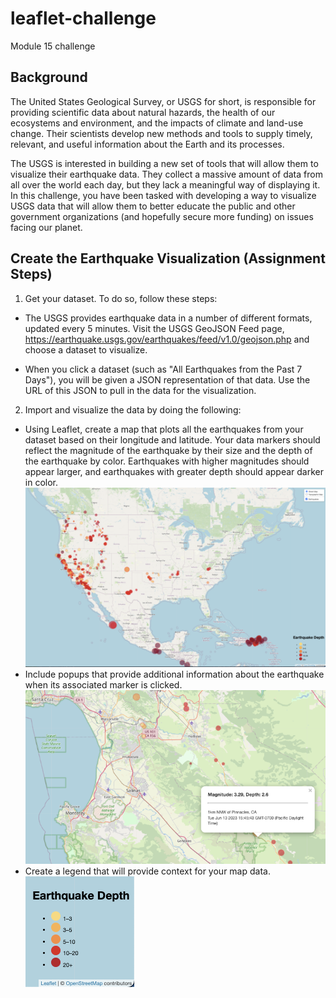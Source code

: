 # leaflet-challenge
Module 15 challenge

## Background
The United States Geological Survey, or USGS for short, is responsible for providing scientific data about natural hazards, the health of our ecosystems and environment, and the impacts of climate and land-use change. Their scientists develop new methods and tools to supply timely, relevant, and useful information about the Earth and its processes.

The USGS is interested in building a new set of tools that will allow them to visualize their earthquake data. They collect a massive amount of data from all over the world each day, but they lack a meaningful way of displaying it. In this challenge, you have been tasked with developing a way to visualize USGS data that will allow them to better educate the public and other government organizations (and hopefully secure more funding) on issues facing our planet.

## Create the Earthquake Visualization (Assignment Steps)
1. Get your dataset. To do so, follow these steps:

* The USGS provides earthquake data in a number of different formats, updated every 5 minutes. Visit the USGS GeoJSON Feed page, https://earthquake.usgs.gov/earthquakes/feed/v1.0/geojson.php  and choose a dataset to visualize. 

* When you click a dataset (such as "All Earthquakes from the Past 7 Days"), you will be given a JSON representation of that data. Use the URL of this JSON to pull in the data for the visualization. 

2. Import and visualize the data by doing the following:

* Using Leaflet, create a map that plots all the earthquakes from your dataset based on their longitude and latitude. Your data markers should reflect the magnitude of the earthquake by their size and the depth of the earthquake by color. Earthquakes with higher magnitudes should appear larger, and earthquakes with greater depth should appear darker in color.
![](Images/map.png)
* Include popups that provide additional information about the earthquake when its associated marker is clicked.
![](Images/pop%20up.png)
* Create a legend that will provide context for your map data.
![](Images/legend.png)



